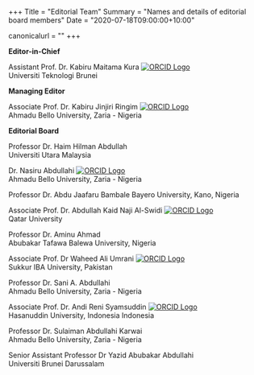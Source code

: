 +++
Title = "Editorial Team"
Summary = "Names and details of editorial board members"
Date = "2020-07-18T09:00:00+10:00"

canonicalurl = ""
+++

**Editor-in-Chief**

Assistant Prof. Dr. Kabiru Maitama Kura [![ORCID Logo](/img/orcid.png)](https://orcid.org/0000-0001-7863-2604)  
Universiti Teknologi Brunei

**Managing Editor**

Associate Prof. Dr. Kabiru Jinjiri Ringim [![ORCID Logo](/img/orcid.png)](https://orcid.org/0000-0002-4708-231X)       
Ahmadu Bello University, Zaria - Nigeria

**Editorial Board**

Professor Dr. Haim Hilman Abdullah             
Universiti Utara Malaysia

Dr. Nasiru Abdullahi [![ORCID Logo](/img/orcid.png)](https://orcid.org/0000-0002-4708-231X)       
Ahmadu Bello University, Zaria - Nigeria

Professor Dr. Abdu Jaafaru Bambale
Bayero University, Kano, Nigeria

Associate Prof. Dr. Abdullah Kaid Naji Al-Swidi [![ORCID Logo](/img/orcid.png)](https://orcid.org/0000-0002-1718-0269)                         
Qatar University

Professor Dr. Aminu Ahmad          
Abubakar Tafawa Balewa University, Nigeria

Associate Prof. Dr Waheed Ali Umrani [![ORCID Logo](/img/orcid.png)](https://orcid.org/0000-0001-9835-3979)                          
Sukkur IBA University, Pakistan

Professor Dr. Sani A. Abdullahi       
Ahmadu Bello University, Zaria - Nigeria

Associate Prof. Dr. Andi Reni Syamsuddin [![ORCID Logo](/img/orcid.png)](https://orcid.org/0000-0001-9835-3979)                          
Hasanuddin University, Indonesia Indonesia

Professor Dr. Sulaiman Abdullahi Karwai       
Ahmadu Bello University, Zaria - Nigeria

Senior Assistant Professor Dr Yazid Abubakar Abdullahi     
Universiti Brunei Darussalam


